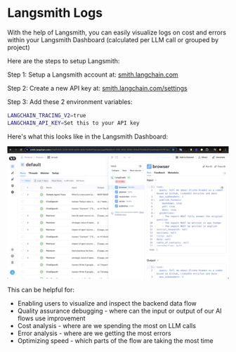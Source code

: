 # Langsmith Logs

With the help of Langsmith, you can easily visualize logs on cost and errors within your Langsmith Dashboard (calculated per LLM call or grouped by project)

Here are the steps to setup Langsmith:

Step 1: Setup a Langsmith account at: [smith.langchain.com](https://smith.langchain.com)

Step 2: Create a new API key at: [smith.langchain.com/settings](https://smith.langchain.com/settings)

Step 3: Add these 2 environment variables:

```bash
LANGCHAIN_TRACING_V2=true
LANGCHAIN_API_KEY=Set this to your API key
```

Here's what this looks like in the Langsmith Dashboard:

![Langsmith Dashboard](./langsmith.png)

This can be helpful for: 

- Enabling users to visualize and inspect the backend data flow
- Quality assurance debugging - where can the input or output of our AI flows use improvement
- Cost analysis - where are we spending the most on LLM calls
- Error analysis - where are we getting the most errors
- Optimizing speed - which parts of the flow are taking the most time
